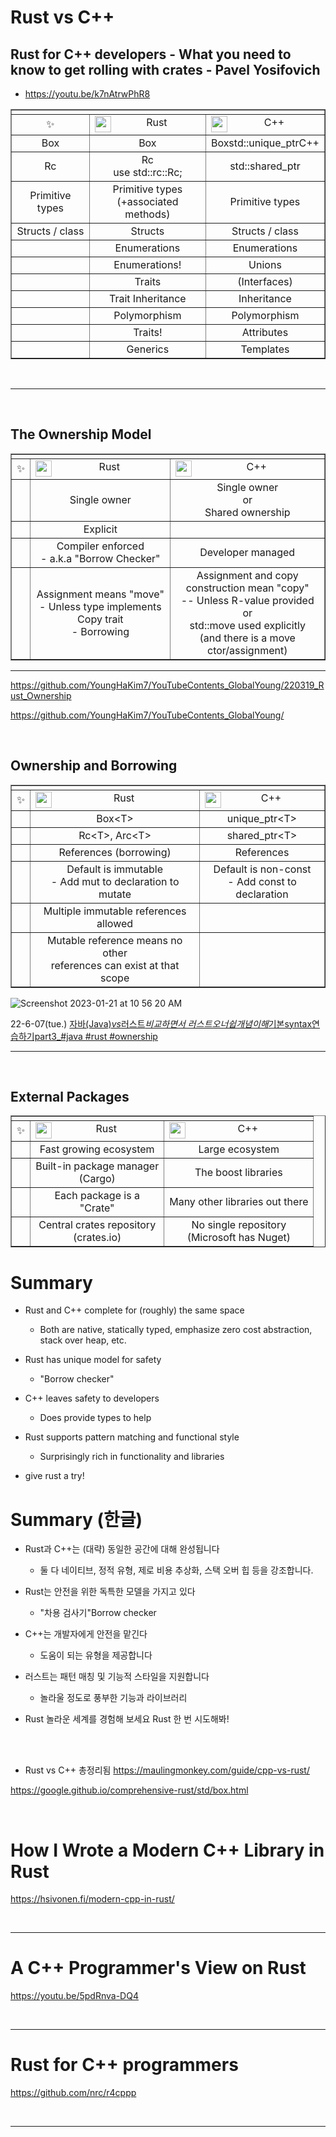 # Rust vs C++

## Rust for C++ developers - What you need to know to get rolling with crates - Pavel Yosifovich

- https://youtu.be/k7nAtrwPhR8

<table border="1">
    <tr>
    <td colspan="3" align="center"></a></td>
    </tr>
    <tr align="center">
        <td>✨</td>
        <td>Rust<a href="https://www.rust-lang.org/"><img align="left" alt="rust1" width="26px" src="https://user-images.githubusercontent.com/67513038/213436632-820a1675-98d9-4626-979d-be63c60cdcb7.png" /></a></td>
        <td>C++<a href="https://en.cppreference.com/w/"><img align="left" alt="cpp" width="26px" src="https://user-images.githubusercontent.com/67513038/218466731-1c232ee4-7fe7-4c73-a201-c129e16959c2.png" /></a></td>
    </tr>
    <tr align="center">
        <td>Box</td>
        <td>Box<br></td>
        <td>Boxstd::unique_ptrC++</td>
    </tr>
    <tr align="center">
        <td>Rc</td>
        <td>Rc<br>use std::rc::Rc;</td>
        <td>std::shared_ptr</td>
    </tr>
    <tr align="center">
        <td>Primitive types</td>
        <td>Primitive types<br>(+associated methods)</td>
        <td>Primitive types</td>
    </tr>
    <tr align="center">
        <td>Structs / class</td>
        <td>Structs</td>
        <td>Structs / class</td>
    </tr>
    <tr align="center">
        <td></td>
        <td>Enumerations</td>
        <td>Enumerations</td>
    </tr>
    <tr align="center">
        <td></td>
        <td>Enumerations!</td>
        <td>Unions</td>
    </tr>
    <tr align="center">
        <td></td>
        <td>Traits</td>
        <td>(Interfaces)</td>
    </tr>
    <tr align="center">
        <td></td>
        <td>Trait Inheritance</td>
        <td>Inheritance</td>
    </tr>
    <tr align="center">
        <td></td>
        <td>Polymorphism</td>
        <td>Polymorphism</td>
    </tr>
    <tr align="center">
        <td></td>
        <td>Traits!</td>
        <td>Attributes</td>
    </tr>
    <tr align="center">
        <td></td>
        <td>Generics</td>
        <td>Templates</td>
    </tr>
</table>

<br>

<hr>

<br>

## The Ownership Model

<table border="1">
    <tr>
    <td colspan="3" align="center"></a></td>
    </tr>
    <tr align="center">
        <td>✨</td>
        <td>Rust<a href="https://www.rust-lang.org/"><img align="left" alt="rust1" width="26px" src="https://user-images.githubusercontent.com/67513038/213436632-820a1675-98d9-4626-979d-be63c60cdcb7.png" /></a></td>
        <td>C++<a href="https://en.cppreference.com/w/"><img align="left" alt="cpp" width="26px" src="https://user-images.githubusercontent.com/67513038/218466731-1c232ee4-7fe7-4c73-a201-c129e16959c2.png" /></a></td>
    </tr>
    <tr align="center">
        <td></td>
        <td>Single owner</td>
        <td>Single owner <br>or<br>Shared ownership</td>
    </tr>
    <tr align="center">
        <td></td>
        <td>Explicit</td>
        <td></td>
    </tr>
    <tr align="center">
        <td></td>
        <td>Compiler enforced<br>- a.k.a "Borrow Checker"</td>
        <td>Developer managed</td>
    </tr>
    <tr align="center">
        <td></td>
        <td>Assignment means "move"<br>- Unless type implements Copy trait<br>- Borrowing</td>
        <td>Assignment and copy<br>construction mean "copy"<br>-- Unless R-value provided or<br>std::move used explicitly<br>(and there is a move ctor/assignment)</td>
    </tr>
</table>

<hr>

https://github.com/YoungHaKim7/YouTubeContents_GlobalYoung/220319_Rust_Ownership

https://github.com/YoungHaKim7/YouTubeContents_GlobalYoung/

<br>

## Ownership and Borrowing

<table border="1">
    <tr>
    <td colspan="3" align="center"></a></td>
    </tr>
    <tr align="center">
        <td>✨</td>
        <td>Rust<a href="https://www.rust-lang.org/"><img align="left" alt="rust1" width="26px" src="https://user-images.githubusercontent.com/67513038/213436632-820a1675-98d9-4626-979d-be63c60cdcb7.png" /></a></td>
        <td>C++<a href="https://en.cppreference.com/w/"><img align="left" alt="cpp" width="26px" src="https://user-images.githubusercontent.com/67513038/218466731-1c232ee4-7fe7-4c73-a201-c129e16959c2.png" /></a></td>
    </tr>
    <tr align="center">
        <td></td>
        <td>Box&lt;T&gt;</td>
        <td>unique_ptr&lt;T&gt;</td>
    </tr>
    <tr align="center">
        <td></td>
        <td>Rc&lt;T&gt;, Arc&lt;T&gt;</td>
        <td>shared_ptr&lt;T&gt;</td>
    </tr>
    <tr align="center">
        <td></td>
        <td>References (borrowing)</td>
        <td>References</td>
    </tr>
    <tr align="center">
        <td></td>
        <td>Default is immutable<br>- Add mut to declaration to mutate</td>
        <td>Default is non-const<br>- Add const to declaration</td>
    </tr>
    <tr align="center">
        <td></td>
        <td>Multiple immutable references allowed</td>
        <td></td>
    </tr>
    <tr align="center">
        <td></td>
        <td>Mutable reference means no other<br> references can exist at that scope</td>
        <td></td>
    </tr>
</table>

![Screenshot 2023-01-21 at 10 56 20 AM](https://user-images.githubusercontent.com/67513038/213838895-8194e55a-abe4-472e-8ed4-f34e7770425a.png)

22-6-07(tue.)
<a href="https://youtu.be/__7cMs4gqSU">자바(Java)*vs*러스트*비교하면서 러스트오너쉽개념이해*기본syntax연습하기part3\_#java #rust #ownership</a>

<hr>

<br>

## External Packages

<table border="1">
    <tr>
    <td colspan="3" align="center"></a></td>
    </tr>
    <tr align="center">
        <td>✨</td>
        <td>Rust<a href="https://www.rust-lang.org/"><img align="left" alt="rust1" width="26px" src="https://user-images.githubusercontent.com/67513038/213436632-820a1675-98d9-4626-979d-be63c60cdcb7.png" /></a></td>
        <td>C++<a href="https://en.cppreference.com/w/"><img align="left" alt="cpp" width="26px" src="https://user-images.githubusercontent.com/67513038/218466731-1c232ee4-7fe7-4c73-a201-c129e16959c2.png" /></a></td>
    </tr>
    <tr align="center">
        <td></td>
        <td>Fast growing ecosystem</td>
        <td>Large ecosystem</td>
    </tr>
    <tr align="center">
        <td></td>
        <td>Built-in package manager<br>(Cargo)</td>
        <td>The boost libraries</td>
    </tr>
    <tr align="center">
        <td></td>
        <td>Each package is a<br>"Crate"</td>
        <td>Many other libraries out there</td>
    </tr>
    <tr align="center">
        <td></td>
        <td>Central crates repository<br>(crates.io)</td>
        <td>No single repository<br>(Microsoft has Nuget)</td>
    </tr>
</table>

# Summary

- Rust and C++ complete for (roughly) the same space

  - Both are native, statically typed, emphasize zero cost abstraction, stack over heap, etc.

- Rust has unique model for safety

  - "Borrow checker"

- C++ leaves safety to developers

  - Does provide types to help

- Rust supports pattern matching and functional style

  - Surprisingly rich in functionality and libraries

- give rust a try!

# Summary (한글)

- Rust과 C++는 (대략) 동일한 공간에 대해 완성됩니다

  - 둘 다 네이티브, 정적 유형, 제로 비용 추상화, 스택 오버 힙 등을 강조합니다.

- Rust는 안전을 위한 독특한 모델을 가지고 있다

  - "차용 검사기"Borrow checker

- C++는 개발자에게 안전을 맡긴다

  - 도움이 되는 유형을 제공합니다

- 러스트는 패턴 매칭 및 기능적 스타일을 지원합니다

  - 놀라울 정도로 풍부한 기능과 라이브러리

- Rust 놀라운 세계를 경험해 보세요 Rust 한 번 시도해봐!

<br>

  <br>

- Rust vs C++ 총정리됨
  https://maulingmonkey.com/guide/cpp-vs-rust/

https://google.github.io/comprehensive-rust/std/box.html

<br>

# How I Wrote a Modern C++ Library in Rust

https://hsivonen.fi/modern-cpp-in-rust/

<br>

<hr>

# A C++ Programmer's View on Rust

https://youtu.be/5pdRnva-DQ4

<br>

<hr>

# Rust for C++ programmers

https://github.com/nrc/r4cppp

<br>

<hr>
